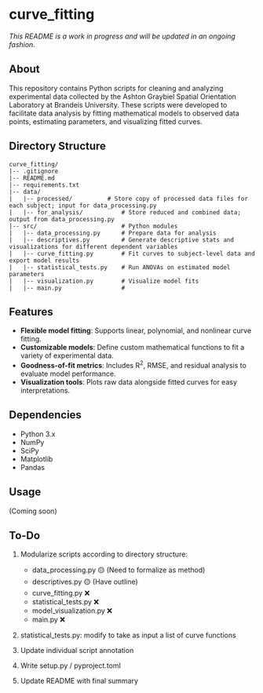 # curve_fitting

_This README is a work in progress and will be updated in an ongoing fashion._

## About

This repository contains Python scripts for cleaning and analyzing experimental data collected by the Ashton Graybiel Spatial Orientation Laboratory at Brandeis University. These scripts were developed to facilitate data analysis by fitting mathematical models to observed data points, estimating parameters, and visualizing fitted curves.

## Directory Structure

```
curve_fitting/
|-- .gitignore
|-- README.md
|-- requirements.txt
|-- data/
|   |-- processed/          # Store copy of processed data files for each subject; input for data_processing.py
|   |-- for_analysis/           # Store reduced and combined data; output from data_processing.py
|-- src/                        # Python modules
|   |-- data_processing.py      # Prepare data for analysis
|   |-- descriptives.py         # Generate descriptive stats and visualizations for different dependent variables
|   |-- curve_fitting.py        # Fit curves to subject-level data and export model results
|   |-- statistical_tests.py    # Run ANOVAs on estimated model parameters
|   |-- visualization.py        # Visualize model fits
|   |-- main.py                 # 
```

## Features

- **Flexible model fitting**: Supports linear, polynomial, and nonlinear curve fitting.
- **Customizable models**: Define custom mathematical functions to fit a variety of experimental data.
- **Goodness-of-fit metrics**: Includes R<sup>2</sup>, RMSE, and residual analysis to evaluate model performance.
- **Visualization tools**: Plots raw data alongside fitted curves for easy interpretations.

## Dependencies

- Python 3.x
- NumPy
- SciPy
- Matplotlib
- Pandas

## Usage

(Coming soon)

## To-Do

1. Modularize scripts according to directory structure:

    - data_processing.py :yellow_circle: (Need to formalize as method)
    - descriptives.py :yellow_circle: (Have outline)
    - curve_fitting.py :x:
    - statistical_tests.py :x:
    - model_visualization.py :x:
    - main.py :x:

2. statistical_tests.py: modify to take as input a list of curve functions
3. Update individual script annotation
4. Write setup.py / pyproject.toml
5. Update README with final summary
